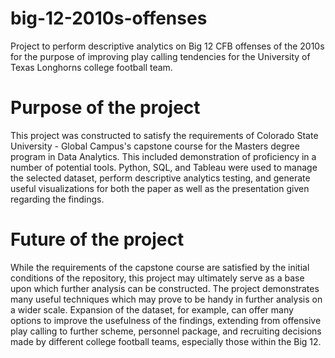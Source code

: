 # big-12-2010s-offenses
Project to perform descriptive analytics on Big 12 CFB offenses of the 2010s for the purpose of improving play calling
tendencies for the University of Texas Longhorns college football team.

# Purpose of the project
This project was constructed to satisfy the requirements of Colorado State University - Global Campus's capstone course
for the Masters degree program in Data Analytics. This included demonstration of proficiency in a number of potential tools.
Python, SQL, and Tableau were used to manage the selected dataset, perform descriptive analytics testing, and generate
useful visualizations for both the paper as well as the presentation given regarding the findings.

# Future of the project
While the requirements of the capstone course are satisfied by the initial conditions of the repository, this project may
ultimately serve as a base upon which further analysis can be constructed. The project demonstrates many useful techniques
which may prove to be handy in further analysis on a wider scale. Expansion of the dataset, for example, can offer many options
to improve the usefulness of the findings, extending from offensive play calling to further scheme, personnel package, and
recruiting decisions made by different college football teams, especially those within the Big 12.
